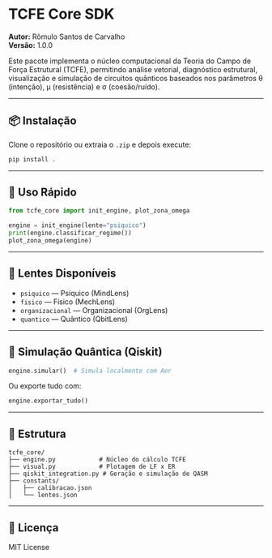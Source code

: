 # TCFE Core SDK

**Autor:** Rômulo Santos de Carvalho  
**Versão:** 1.0.0

Este pacote implementa o núcleo computacional da Teoria do Campo de Força Estrutural (TCFE), permitindo análise vetorial, diagnóstico estrutural, visualização e simulação de circuitos quânticos baseados nos parâmetros θ (intenção), μ (resistência) e σ (coesão/ruído).

---

## 📦 Instalação

Clone o repositório ou extraia o `.zip` e depois execute:

```bash
pip install .
```

---

## 🚀 Uso Rápido

```python
from tcfe_core import init_engine, plot_zona_omega

engine = init_engine(lente="psiquico")
print(engine.classificar_regime())
plot_zona_omega(engine)
```

---

## 🧠 Lentes Disponíveis

- `psiquico` — Psíquico (MindLens)
- `fisico` — Físico (MechLens)
- `organizacional` — Organizacional (OrgLens)
- `quantico` — Quântico (QbitLens)

---

## 🧪 Simulação Quântica (Qiskit)

```python
engine.simular()  # Simula localmente com Aer
```

Ou exporte tudo com:

```python
engine.exportar_tudo()
```

---

## 📁 Estrutura

```
tcfe_core/
├── engine.py            # Núcleo do cálculo TCFE
├── visual.py            # Plotagem de LF x ER
├── qiskit_integration.py # Geração e simulação de QASM
├── constants/
│   ├── calibracao.json
│   └── lentes.json
```

---

## 📃 Licença

MIT License
